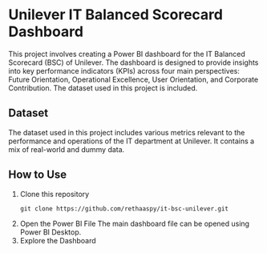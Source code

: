 # Unilever IT Balanced Scorecard Dashboard

This project involves creating a Power BI dashboard for the IT Balanced Scorecard (BSC) of Unilever. The dashboard is designed to provide insights into key performance indicators (KPIs) across four main perspectives: Future Orientation, Operational Excellence, User Orientation, and Corporate Contribution. The dataset used in this project is included.

## Dataset
The dataset used in this project includes various metrics relevant to the performance and operations of the IT department at Unilever. It contains a mix of real-world and dummy data.


## How to Use
1. Clone this repository
   ```
   git clone https://github.com/rethaaspy/it-bsc-unilever.git
   ```
2. Open the Power BI File
   The main dashboard file can be opened using Power BI Desktop.
3. Explore the Dashboard
